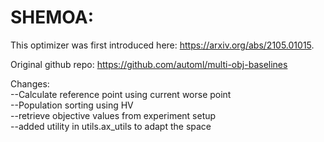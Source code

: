 # SHEMOA:
This optimizer was first introduced here: https://arxiv.org/abs/2105.01015.

Original github repo: https://github.com/automl/multi-obj-baselines

Changes:<br />
--Calculate reference point using current worse point<br />
--Population sorting using HV<br />
--retrieve objective values from experiment setup<br />
--added utility in utils.ax_utils to adapt the space
